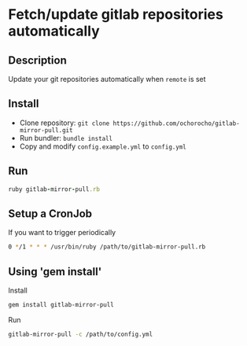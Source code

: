 Fetch/update gitlab repositories automatically
==============================================

Description
-----------

Update your git repositories automatically when `remote` is set

Install
-------

- Clone repository: `git clone https://github.com/ochorocho/gitlab-mirror-pull.git`
- Run bundler: `bundle install`
- Copy and modify `config.example.yml` to `config.yml`

Run
---

```ruby
ruby gitlab-mirror-pull.rb
```

Setup a CronJob
---------------

If you want to trigger periodically 

```bash
0 */1 * * *	/usr/bin/ruby /path/to/gitlab-mirror-pull.rb
```

Using 'gem install'
-------------------

Install

```bash
gem install gitlab-mirror-pull
```

Run

```bash
gitlab-mirror-pull -c /path/to/config.yml
```
